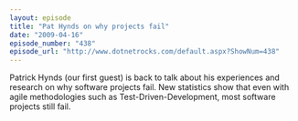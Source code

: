 ```yaml
---
layout: episode
title: "Pat Hynds on why projects fail"
date: "2009-04-16"
episode_number: "438"
episode_url: "http://www.dotnetrocks.com/default.aspx?ShowNum=438"
---
```


Patrick Hynds (our first guest) is back to talk about his experiences and research on why software projects fail. New statistics show that even with agile methodologies such as Test-Driven-Development, most software projects still fail.

